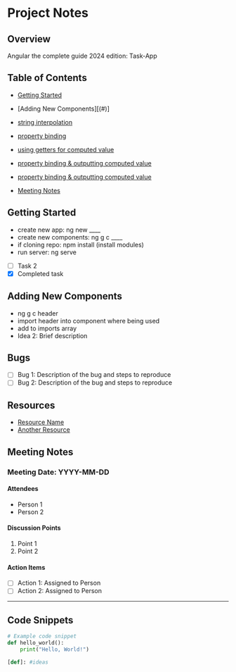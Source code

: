 # Project Notes

## Overview
Angular the complete guide 2024 edition: Task-App

## Table of Contents
- [Getting Started](#)
- [Adding New Components][(#)]
- [string interpolation](#string)
- [property binding](#propery)
- [using getters for computed value](#propery)
- [property binding & outputting computed value](#propery)

- [property binding & outputting computed value](#propery)
- [Meeting Notes](#meeting-notes)

## Getting Started
- create new app: ng new ____
- create new components: ng g c ____
- if cloning repo: npm install (install modules)
- run server: ng serve
- [ ] Task 2
- [x] Completed task

## Adding New Components
- ng g c header
- import header into component where being used
- add to imports array
- Idea 2: Brief description

## Bugs
- [ ] Bug 1: Description of the bug and steps to reproduce
- [ ] Bug 2: Description of the bug and steps to reproduce

## Resources
- [Resource Name](URL)
- [Another Resource](URL)

## Meeting Notes

### Meeting Date: YYYY-MM-DD
#### Attendees
- Person 1
- Person 2

#### Discussion Points
1. Point 1
2. Point 2

#### Action Items
- [ ] Action 1: Assigned to Person
- [ ] Action 2: Assigned to Person

---

## Code Snippets
```python
# Example code snippet
def hello_world():
    print("Hello, World!")

[def]: #ideas